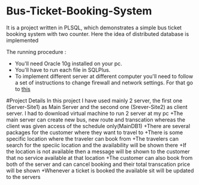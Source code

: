 # Bus-Ticket-Booking-System
It is  a project written in PLSQL, which demonstrates a simple bus ticket booking system with two counter. Here the idea of distributed database is implemented

The running procedure :
+ You'll need Oracle 10g installed on your pc.
+ You'll have to run each file in SQLPlus.
+ To implement different server at different computer you'll need to follow a set of instructions to change firewall and network settings. For that go to [this](https://drive.google.com/drive/u/0/folders/1aQSpEctXDqORn3Vo3TDWf0pDWZBZA3rZ)


#Project Details
In this project I have used mainly 2 server, the first one (Server-Site1) as Main Server and the second one (Srever-Site2) as client server.
I had to download virtual machine to run 2 server at my pc
+The main server can create new bus, new route and transcation whereas the client was given access of the schedule only(MainDB1)
+There are several packages for the customer where they want to travel to 
+There is some specific location where the traveler can book from 
+The travelers can search for the speciic location and the availability will be shown there
+If the location is not available then a message will be shown to the customer that no service available at that location
+The customer can also book from both of the server and can cancel booking and their total transcation price will be shown 
+Whenever a ticket is booked the available sit will be updated to the servers
